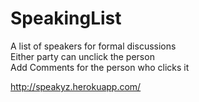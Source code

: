 # SpeakingList
A list of speakers for formal discussions<br>
Either party can unclick the person<br>
Add Comments for the person who clicks it<br>

http://speakyz.herokuapp.com/
